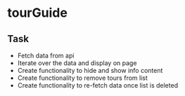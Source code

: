 # tourGuide

## Task

- Fetch data from api
- Iterate over the data and display on page
- Create functionality to hide and show info content
- Create functionality to remove tours from list
- Create functionality to re-fetch data once list is deleted
